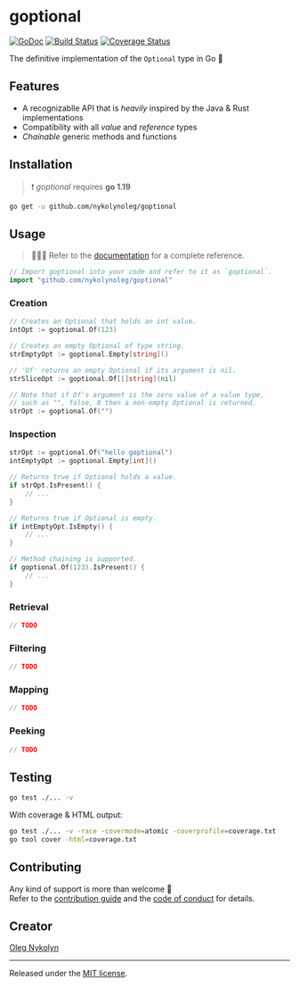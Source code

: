 # goptional

[![GoDoc][doc-img]][doc] [![Build Status][ci-img]][ci] [![Coverage Status][cov-img]][cov]

The definitive implementation of the `Optional` type in Go 🚀

## Features

- A recognizablle API that is *heavily* inspired by the Java & Rust implementations
- Compatibility with all *value* and *reference* types
- *Chainable* generic methods and functions

## Installation

> ❗️ *goptional* requires **go 1.19**

```bash
go get -u github.com/nykolynoleg/goptional
```

## Usage

> 👨🏻‍💻 Refer to the [documentation](https://pkg.go.dev/github.com/nykolynoleg/goptional) for a complete reference.

```go
// Import goptional into your code and refer to it as `goptional`.
import "github.com/nykolynoleg/goptional"
```

### Creation

```go
// Creates an Optional that holds an int value.
intOpt := goptional.Of(123)

// Creates an empty Optional of type string.
strEmptyOpt := goptional.Empty[string]()

// 'Of' returns an empty Optional if its argument is nil.
strSliceOpt := goptional.Of[[]string](nil)

// Note that if Of's argument is the zero value of a value type,
// such as "", false, 0 then a non-empty Optional is returned.
strOpt := goptional.Of("")
```

### Inspection

```go
strOpt := goptional.Of("hello goptional")
intEmptyOpt := goptional.Empty[int]()

// Returns true if Optional holds a value.
if strOpt.IsPresent() {
    // ...
}

// Returns true if Optional is empty.
if intEmptyOpt.IsEmpty() {
    // ...
}

// Method chaining is supported.
if goptional.Of(123).IsPresent() {
    // ...
}
```

### Retrieval

```go
// TODO
```

### Filtering

```go
// TODO
```

### Mapping

```go
// TODO
```

### Peeking

```go
// TODO
```

## Testing

```bash
go test ./... -v
```

With coverage & HTML output:

```bash
go test ./... -v -race -covermode=atomic -coverprofile=coverage.txt
go tool cover -html=coverage.txt
```

## Contributing

Any kind of support is more than welcome 🤝  
Refer to the [contribution guide](CONTRIBUTING.md) and the [code of conduct](CODE_OF_CONDUCT.md) for details.

## Creator

[Oleg Nykolyn](https://linktr.ee/lgnk)

---

Released under the [MIT license](LICENSE.txt).

[doc-img]: https://pkg.go.dev/badge/github.com/nykolynoleg/goptional
[doc]: https://pkg.go.dev/github.com/nykolynoleg/goptional
[ci-img]: https://github.com/nykolynoleg/goptional/actions/workflows/go.yml/badge.svg
[ci]: https://github.com/nykolynoleg/goptional/actions/workflows/go.yml
[cov-img]: https://codecov.io/gh/nykolynoleg/goptional/branch/master/graph/badge.svg
[cov]: https://codecov.io/gh/nykolynoleg/goptional
